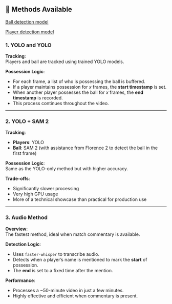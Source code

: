 
## 🧠 Methods Available
[Ball detection model](https://drive.google.com/uc?id=1isw4wx-MK9h9LMr36VvIWlJD6ppUvw7V)

[Player detection model](https://drive.google.com/uc?id=17PXFNlx-jI7VjVo_vQnB1sONjRyvoB-q)
### 1. YOLO and YOLO
**Tracking**:  
Players and ball are tracked using trained YOLO models.

**Possession Logic**:
- For each frame, a list of who is possessing the ball is buffered.
- If a player maintains possession for _x_ frames, the **start timestamp** is set.
- When another player possesses the ball for _x_ frames, the **end timestamp** is recorded.
- This process continues throughout the video.

---

### 2. YOLO + SAM 2
**Tracking**:
- **Players**: YOLO  
- **Ball**: SAM 2 (with assistance from Florence 2 to detect the ball in the first frame)

**Possession Logic**:  
Same as the YOLO-only method but with higher accuracy.

**Trade-offs**:
- Significantly slower processing
- Very high GPU usage
- More of a technical showcase than practical for production use

---

### 3. Audio Method
**Overview**:  
The fastest method, ideal when match commentary is available.

**Detection Logic**:
- Uses `faster-whisper` to transcribe audio.
- Detects when a player’s name is mentioned to mark the **start** of possession.
- The **end** is set to a fixed time after the mention.

**Performance**:
- Processes a ~50-minute video in just a few minutes.
- Highly effective and efficient when commentary is present.
